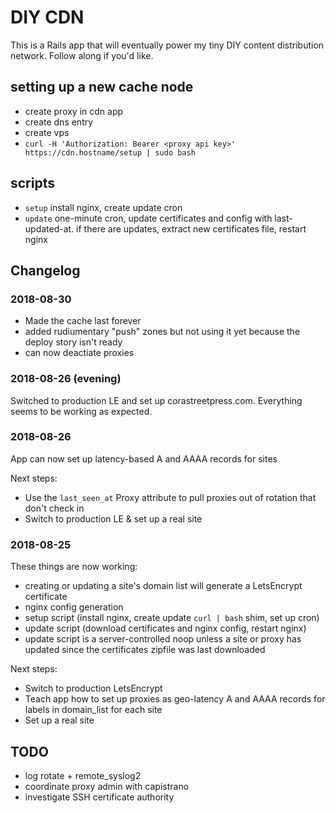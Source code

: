 # DIY CDN

This is a Rails app that will eventually power my tiny DIY content distribution network. Follow along if you'd like.


## setting up a new cache node

* create proxy in cdn app
* create dns entry
* create vps
* `curl -H 'Authorization: Bearer <proxy api key>' https://cdn.hostname/setup | sudo bash`

## scripts

* `setup` install nginx, create update cron
* `update` one-minute cron, update certificates and config with last-updated-at. if there are updates, extract new certificates file, restart nginx

## Changelog

### 2018-08-30

* Made the cache last forever
* added rudiumentary "push" zones but not using it yet because the deploy story isn't ready
* can now deactiate proxies

### 2018-08-26 (evening)

Switched to production LE and set up corastreetpress.com. Everything seems to be working as expected.

### 2018-08-26

App can now set up latency-based A and AAAA records for sites

Next steps:

* Use the `last_seen_at` Proxy attribute to pull proxies out of rotation that don't check in
* Switch to production LE & set up a real site

### 2018-08-25

These things are now working:

* creating or updating a site's domain list will generate a LetsEncrypt certificate
* nginx config generation
* setup script (install nginx, create update `curl | bash` shim, set up cron)
* update script (download certificates and nginx config, restart nginx)
* update script is a server-controlled noop unless a site or proxy has updated since the certificates zipfile was last downloaded

Next steps:

* Switch to production LetsEncrypt
* Teach app how to set up proxies as geo-latency A and AAAA records for labels in domain_list for each site
* Set up a real site

## TODO

* log rotate + remote_syslog2
* coordinate proxy admin with capistrano
* investigate SSH certificate authority
